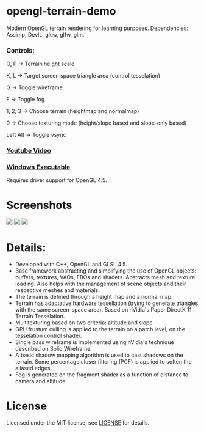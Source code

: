 # opengl-terrain-demo
Modern OpenGL terrain rendering for learning purposes. Dependencies: Assimp, DevIL, glew, glfw, glm.

### Controls:

O, P -> Terrain height scale

K, L -> Target screen space triangle area (control tesselation)

G -> Toggle wireframe

F -> Toggle fog


1, 2, 3 -> Choose terrain (heightmap and normalmap)

0 -> Choose texturing mode (height/slope based and slope-only based)

Left Alt -> Toggle vsync

### [Youtube Video](https://www.youtube.com/watch?v=jADa3OFTLCQ)

### [Windows Executable](http://www.bmlourenco.com/downloads/opengl-terrain-demo.zip)
Requires driver support for OpenGL 4.5.

# Screenshots
![](http://bmlourenco.com/public/images/opengl-terrain-demo/1.jpg)
![](http://bmlourenco.com/public/images/opengl-terrain-demo/4.jpg)
![](http://bmlourenco.com/public/images/opengl-terrain-demo/5.jpg)

# Details:
- Developed with C++, OpenGL and GLSL 4.5.
- Base framework abstracting and simplifying the use of OpenGL objects: buffers, textures, VAOs, FBOs and shaders. Abstracts mesh and texture loading. Also helps with the management of scene objects and their respective meshes and materials.
- The terrain is defined through a height map and a normal map.
- Terrain has adaptative hardware tessellation (trying to generate triangles with the same screen-space area). Based on nVidia's Paper DirectX 11 Terrain Tesselation.
- Multitexturing based on two criteria: altitude and slope.
- GPU frustum culling is applied to the terrain on a patch level, on the tesselation control shader.
- Single pass wireframe is implemented using nVidia's technique described on Solid Wireframe.
- A basic shadow mapping algorithm is used to cast shadows on the terrain. Some percentage closer filtering (PCF) is applied to soften the aliased edges.
- Fog is generated on the fragment shader as a function of distance to camera and altitude.

# License
Licensed under the MIT license, see [LICENSE](https://github.com/MadEqua/opengl-terrain-demo/blob/master/LICENSE) for details.
